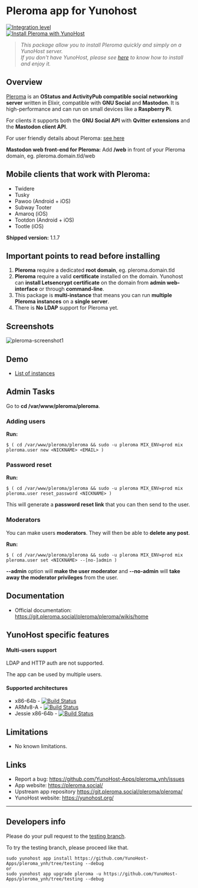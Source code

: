 # Pleroma app for Yunohost

[![Integration level](https://dash.yunohost.org/integration/pleroma.svg)](https://dash.yunohost.org/appci/app/pleroma)  
[![Install Pleroma with YunoHost](https://install-app.yunohost.org/install-with-yunohost.png)](https://install-app.yunohost.org/?app=pleroma)

> *This package allow you to install Pleroma quickly and simply on a YunoHost server.  
If you don't have YunoHost, please see [here](https://yunohost.org/#/install) to know how to install and enjoy it.*

## Overview
[Pleroma](https://pleroma.social/) is an **OStatus and ActivityPub compatible social networking server** written in Elixir, compatible with **GNU Social** and **Mastodon**. It is high-performance and can run on small devices like a **Raspberry Pi**.

For clients it supports both the **GNU Social API** with **Qvitter extensions** and the **Mastodon client API**.<br>

For user friendly details about Pleroma: [see here](https://blog.soykaf.com/post/what-is-pleroma/)<br>

**Mastodon web front-end for Pleroma:** Add **/web** in front of your Pleroma domain, eg. pleroma.domain.tld/web

## Mobile clients that work with Pleroma:

- Twidere
- Tusky
- Pawoo (Android + iOS)
- Subway Tooter
- Amaroq (iOS)
- Tootdon (Android + iOS)
- Tootle (iOS)

**Shipped version:** 1.1.7

## Important points to read before installing

1. **Pleroma** require a dedicated **root domain**, eg. pleroma.domain.tld
1. **Pleroma** require a valid **certificate** installed on the domain. Yunohost can **install Letsencrypt certificate** on the domain from **admin web-interface** or through **command-line**.
1. This package is **multi-instance** that means you can run **multiple Pleroma instances** on a **single server**.
1. There is **No LDAP** support for Pleroma yet.

## Screenshots

![pleroma-screenshot1](https://user-images.githubusercontent.com/30271971/52231733-ff136500-28ba-11e9-902a-18f80e627db3.png)

## Demo

* [List of instances](http://distsn.org/pleroma-instances.html)

## Admin Tasks
Go to **cd /var/www/pleroma/pleroma**.

### Adding users

**Run:**

    $ ( cd /var/www/pleroma/pleroma && sudo -u pleroma MIX_ENV=prod mix pleroma.user new <NICKNAME> <EMAIL> )

### Password reset

**Run:** 
    
    $ ( cd /var/www/pleroma/pleroma && sudo -u pleroma MIX_ENV=prod mix pleroma.user reset_password <NICKNAME> )
    
This will generate a **password reset link** that you can then send to the user.

### Moderators

You can make users **moderators**. They will then be able to **delete any post**.

**Run:**

    $ ( cd /var/www/pleroma/pleroma && sudo -u pleroma MIX_ENV=prod mix pleroma.user set <NICKNAME> --[no-]admin )

**--admin** option will **make the user moderator** and **--no-admin** will **take away the moderator privileges** from the user.

## Documentation

 * Official documentation: https://git.pleroma.social/pleroma/pleroma/wikis/home

## YunoHost specific features

#### Multi-users support

LDAP and HTTP auth are not supported.

The app can be used by multiple users.

#### Supported architectures

* x86-64b - [![Build Status](https://ci-apps.yunohost.org/ci/logs/pleroma%20%28Apps%29.svg)](https://ci-apps.yunohost.org/ci/apps/pleroma/)
* ARMv8-A - [![Build Status](https://ci-apps-arm.yunohost.org/ci/logs/pleroma%20%28Apps%29.svg)](https://ci-apps-arm.yunohost.org/ci/apps/pleroma/)
* Jessie x86-64b - [![Build Status](https://ci-stretch.nohost.me/ci/logs/pleroma%20%28Apps%29.svg)](https://ci-stretch.nohost.me/ci/apps/pleroma/)

## Limitations

* No known limitations.

## Links

 * Report a bug: https://github.com/YunoHost-Apps/pleroma_ynh/issues
 * App website: https://pleroma.social/
 * Upstream app repository https://git.pleroma.social/pleroma/pleroma/
 * YunoHost website: https://yunohost.org/

---

Developers info
----------------

Please do your pull request to the [testing branch](https://github.com/YunoHost-Apps/pleroma_ynh/tree/testing).

To try the testing branch, please proceed like that.
```
sudo yunohost app install https://github.com/YunoHost-Apps/pleroma_ynh/tree/testing --debug
or
sudo yunohost app upgrade pleroma -u https://github.com/YunoHost-Apps/pleroma_ynh/tree/testing --debug
```
